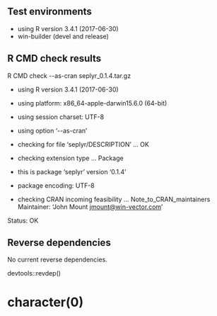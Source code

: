 
## Test environments

* using R version 3.4.1 (2017-06-30)
* win-builder (devel and release)

## R CMD check results

R CMD check --as-cran seplyr_0.1.4.tar.gz 

* using R version 3.4.1 (2017-06-30)
* using platform: x86_64-apple-darwin15.6.0 (64-bit)
* using session charset: UTF-8
* using option ‘--as-cran’
* checking for file ‘seplyr/DESCRIPTION’ ... OK
* checking extension type ... Package
* this is package ‘seplyr’ version ‘0.1.4’
* package encoding: UTF-8


* checking CRAN incoming feasibility ... Note_to_CRAN_maintainers
Maintainer: ‘John Mount <jmount@win-vector.com>’

Status: OK

## Reverse dependencies

 No current reverse dependencies.
 
 devtools::revdep()
 # character(0)


